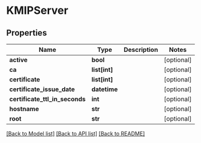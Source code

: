 # KMIPServer

## Properties
Name | Type | Description | Notes
------------ | ------------- | ------------- | -------------
**active** | **bool** |  | [optional] 
**ca** | **list[int]** |  | [optional] 
**certificate** | **list[int]** |  | [optional] 
**certificate_issue_date** | **datetime** |  | [optional] 
**certificate_ttl_in_seconds** | **int** |  | [optional] 
**hostname** | **str** |  | [optional] 
**root** | **str** |  | [optional] 

[[Back to Model list]](../README.md#documentation-for-models) [[Back to API list]](../README.md#documentation-for-api-endpoints) [[Back to README]](../README.md)


